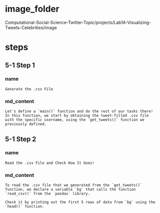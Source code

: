 # image_folder

Computational-Social-Science-Twitter-Topic/projects/Lab1A-Visualizing-Tweets-Celebrities/image

# steps

## 5-1 Step 1
### name
```
Generate the .csv File 
```
### md_content
```
Let's define a `main()` function and do the rest of our tasks there! In this function, we start by obtaining the tweet-filled .csv file with the specific username, using the `get_tweets()` function we previously defined.
```

## 5-1 Step 2
### name
```
Read the .csv File and Check How It Goes!
```
### md_content
```
To read the .csv file that we generated from the `get_tweets()` function, we declare a variable `bg` that calls the function `read_csv()` from the `pandas` library.

Check it by printing out the first 5 rows of data from `bg` using the `head()` function.
```